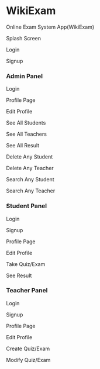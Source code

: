 # WikiExam
Online Exam System App(WikiExam)

Splash Screen

Login

Signup

### Admin Panel

Login

Profile Page

Edit Profile

See All Students

See All Teachers

See All Result

Delete Any Student

Delete Any Teacher

Search Any Student

Search Any Teacher

### Student Panel

Login

Signup

Profile Page

Edit Profile

Take Quiz/Exam

See Result

### Teacher Panel

Login

Signup

Profile Page

Edit Profile

Create Quiz/Exam

Modify Quiz/Exam
